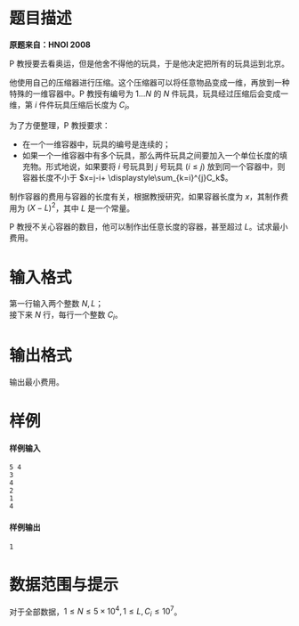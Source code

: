 
# 题目描述

**原题来自：HNOI 2008**

P 教授要去看奥运，但是他舍不得他的玩具，于是他决定把所有的玩具运到北京。

他使用自己的压缩器进行压缩。这个压缩器可以将任意物品变成一维，再放到一种特殊的一维容器中。P 教授有编号为 $1\dots N$ 的 $N$ 件玩具，玩具经过压缩后会变成一维，第 $i$ 件件玩具压缩后长度为 $C_i$。

为了方便整理，P 教授要求：

* 在一个一维容器中，玩具的编号是连续的；
* 如果一个一维容器中有多个玩具，那么两件玩具之间要加入一个单位长度的填充物。形式地说，如果要将 $i$ 号玩具到 $j$ 号玩具 $(i\le j)$ 放到同一个容器中，则容器长度不小于 $x=j-i+ \displaystyle\sum_{k=i}^{j}C_k$。

制作容器的费用与容器的长度有关，根据教授研究，如果容器长度为 $x$，其制作费用为 $(X-L)^2$，其中 $L$ 是一个常量。

P 教授不关心容器的数目，他可以制作出任意长度的容器，甚至超过 $L$。试求最小费用。

# 输入格式

第一行输入两个整数 $N,L$；  
接下来 $N$ 行，每行一个整数 $C_i$。


# 输出格式

输出最小费用。

# 样例

#### 样例输入
```plain
5 4
3
4
2
1
4
```

#### 样例输出
```plain
1
```

# 数据范围与提示

对于全部数据，$1\le N\le 5\times 10^4,1\le L,C_i\le 10^7$。

